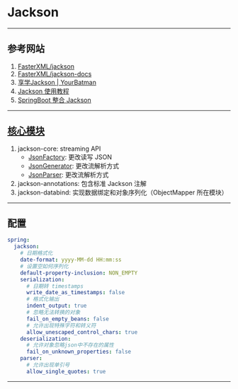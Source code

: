 # Jackson

---
## 参考网站
1. [FasterXML/jackson](https://github.com/FasterXML/jackson#documentation)
2. [FasterXML/jackson-docs](https://github.com/FasterXML/jackson-docs)
3. [享学Jackson | YourBatman](https://fangshixiang.blog.csdn.net/article/details/103732359)
3. [Jackson 使用教程](https://blog.csdn.net/weixin_44747933/article/details/108301626)
4. [SpringBoot 整合 Jackson](https://blog.csdn.net/prcyang/article/details/107881761)
---
## [核心模块](https://github.com/FasterXML/jackson#core-modules)
1. jackson-core: streaming API
    - [JsonFactory](https://github.com/FasterXML/jackson-core/wiki/JsonFactory-Features): 更改读写 JSON
    - [JsonGenerator](https://github.com/FasterXML/jackson-core/wiki/JsonGenerator-Features): 更改流解析方式
    - [JsonParser](https://github.com/FasterXML/jackson-core/wiki/JsonParser-Features): 更改流解析方式
2. jackson-annotations: 包含标准 Jackson 注解
3. jackson-databind: 实现数据绑定和对象序列化（ObjectMapper 所在模块）
---
## 配置
```yaml
spring:
  jackson:
    # 日期格式化
    date-format: yyyy-MM-dd HH:mm:ss
    # 设置空如何序列化
    default-property-inclusion: NON_EMPTY
    serialization:
      # 日期转 timestamps
      write_date_as_timestamps: false
      # 格式化输出
      indent_output: true
      # 忽略无法转换的对象
      fail_on_empty_beans: false
      # 允许出现特殊字符和转义符
      allow_unescaped_control_chars: true
    deserialization:
      # 允许对象忽略json中不存在的属性
      fail_on_unknown_properties: false
    parser:
      # 允许出现单引号
      allow_single_quotes: true
```
---